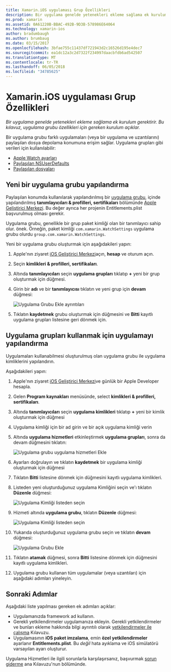 ```yaml
---
title: Xamarin.iOS uygulaması Grup Özellikleri
description: Bir uygulama genelde yetenekleri ekleme sağlama ek kurulum gerektirir. Bu kılavuz, uygulama grubu özellikleri için gereken kurulum açıklar.
ms.prod: xamarin
ms.assetid: 0A61220B-BBAC-492B-9D3B-578986E64064
ms.technology: xamarin-ios
author: bradumbaugh
ms.author: brumbaug
ms.date: 03/15/2017
ms.openlocfilehash: 3bfae755c11437df721943d2c16526d195e4dec7
ms.sourcegitcommit: ea1dc12a3c2d7322f234997daacbfdb6ad542507
ms.translationtype: MT
ms.contentlocale: tr-TR
ms.lasthandoff: 06/05/2018
ms.locfileid: "34785625"
---
```

# <a name="app-group-capabilities-in-xamarinios"></a>Xamarin.iOS uygulaması Grup Özellikleri

_Bir uygulama genelde yetenekleri ekleme sağlama ek kurulum gerektirir. Bu kılavuz, uygulama grubu özellikleri için gereken kurulum açıklar._

Bir uygulama grubu farklı uygulamaları (veya bir uygulama ve uzantılarını) paylaşılan dosya depolama konumuna erişim sağlar. Uygulama grupları gibi verileri için kullanılabilir:

*   [Apple Watch ayarları](~/ios/watchos/app-fundamentals/settings.md)
*   [Paylaşılan NSUserDefaults](~/ios/app-fundamentals/user-defaults.md)
*   [Paylaşılan dosyaları](~/ios/watchos/app-fundamentals/parent-app.md#files)

## <a name="configure-a-new-app-group"></a>Yeni bir uygulama grubu yapılandırma

Paylaşılan konumda kullanılarak yapılandırılmış bir [uygulama grubu](https://developer.apple.com/library/content/documentation/Miscellaneous/Reference/EntitlementKeyReference/Chapters/EnablingAppSandbox.html#//apple_ref/doc/uid/TP40011195-CH4-SW19), içinde yapılandırılmış **tanımlayıcıları & profilleri, sertifikaları** bölümünde [Apple Geliştirici Merkezi](https://developer.apple.com/account/). Bu değer ayrıca her projenin Entitlements.plist başvurulmuş olması gerekir.

Uygulama grubu, genellikle bir grup paket kimliği olan bir tanımlayıcı sahip olur. önek. Örneğin, paket kimliği `com.xamarin.WatchSettings` uygulama grubu olurdu `group.com.xamarin.WatchSettings`.

Yeni bir uygulama grubu oluşturmak için aşağıdakileri yapın:

1.  Apple'nın ziyaret [iOS Geliştirici Merkezi](https://developer.apple.com/account/)açın, **hesap** ve oturum açın.
2.  Seçin **kimlikleri & profilleri, sertifikaları**.
3.  Altında **tanımlayıcıları** seçin **uygulama grupları** tıklatıp **+** yeni bir grup oluşturmak için düğmesi.
4.  Girin bir **adı** ve bir **tanımlayıcısı** tıklatın ve yeni grup için **devam** düğmesi: 
   
    ![Uygulama Grubu Ekle ayrıntıları](app-groups-capabilities-images/image52.png)

5.  Tıklatın **kaydetmek** grubu oluşturmak için düğmesini ve **Bitti** kayıtlı uygulama grupları listesine geri dönmek için.

## <a name="configure-an-app-to-use-app-groups"></a>Uygulama grupları kullanmak için uygulamayı yapılandırma

Uygulamaları kullanabilmesi oluşturulmuş olan uygulama grubu ile uygulama kimliklerini yapılandırın.

Aşağıdakileri yapın:

1.  Apple'nın ziyaret [iOS Geliştirici Merkezi](https://developer.apple.com/account/)ve günlük bir Apple Developer hesapla.
2.  Gelen **Program kaynakları** menüsünde, select **kimlikleri & profilleri, sertifikaları**.
3.  Altında **tanımlayıcıları** seçin **uygulama kimlikleri** tıklatıp **+** yeni bir kimlik oluşturmak için düğmesi
4.  Uygulama kimliği için bir ad girin ve bir açık uygulama kimliği verin
5.  Altında **uygulama hizmetleri** etkinleştirmek **uygulama grupları**, sonra da devam düğmesini tıklatın:

    ![Uygulama grubu uygulama hizmetleri Ekle](app-groups-capabilities-images/image53.png)

6.  Ayarları doğrulayın ve tıklatın **kaydetmek** bir uygulama kimliği oluşturmak için düğmesi
7.  Tıklatın **Bitti** listesine dönmek için düğmesini kayıtlı uygulama kimlikleri.
8.  Listeden yeni oluşturduğunuz uygulama Kimliğini seçin ve'ı tıklatın **Düzenle** düğmesi:

    ![Uygulama Kimliği listeden seçin](app-groups-capabilities-images/image54.png)

9.  Hizmeti altında **uygulama grubu**, tıklatın **Düzenle** düğmesi:

    ![Uygulama Kimliği listeden seçin](app-groups-capabilities-images/image55.png)

10. Yukarıda oluşturduğunuz uygulama grubu seçin ve tıklatın **devam** düğmesi:

    ![Uygulama Grubu Ekle](app-groups-capabilities-images/image56.png)

11. Tıklatın **atamak** düğmesi, sonra **Bitti** listesine dönmek için düğmesini kayıtlı uygulama kimlikleri.
12. Uygulama grubu kullanan tüm uygulamalar (veya uzantıları) için aşağıdaki adımları yineleyin.

## <a name="next-steps"></a>Sonraki Adımlar
 
Aşağıdaki liste yapılması gereken ek adımları açıklar:

* Uygulamanızda framework ad kullanın.
* Gerekli yetkilendirmeler uygulamanıza ekleyin. Gerekli yetkilendirmeler ve bunları ekleme hakkında bilgi ayrıntılı olarak [yetkilendirmeler ile çalışma](~/ios/deploy-test/provisioning/entitlements.md) Kılavuzu.
* Uygulamasının **iOS paket imzalama**, emin **özel yetkilendirmeler** ayarlanır **Entitlements.plist**. Bu _değil_ hata ayıklama ve iOS simülatörü varsayılan ayarı oluşturur.

Uygulama Hizmetleri ile ilgili sorunlarla karşılaşırsanız, başvurmak [sorun giderme](~/ios/deploy-test/provisioning/capabilities/index.md) ana Kılavuzu'nun bölümünde.